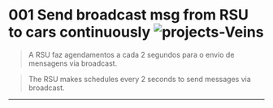 # 001 Send broadcast msg from RSU to cars continuously ![projects-Veins](https://img.shields.io/badge/projects-Veins-blue)

>A RSU faz agendamentos a cada 2 segundos para o envio de mensagens via broadcast.
 
>The RSU makes schedules every 2 seconds to send messages via broadcast.
---

